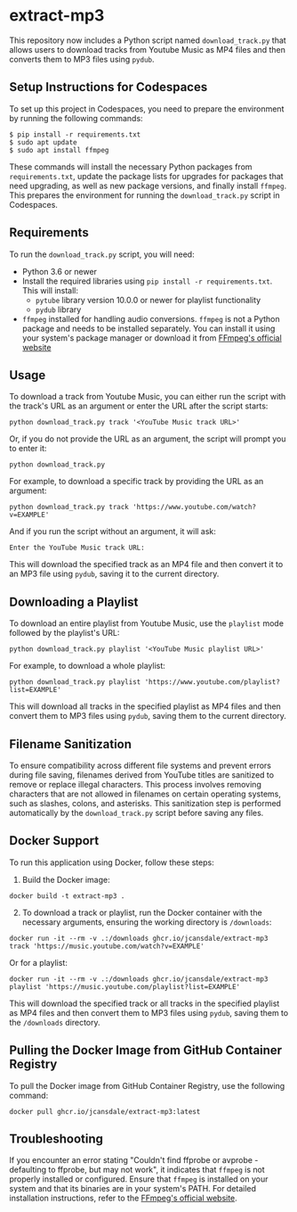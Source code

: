 # extract-mp3

This repository now includes a Python script named `download_track.py` that allows users to download tracks from Youtube Music as MP4 files and then converts them to MP3 files using `pydub`.

## Setup Instructions for Codespaces

To set up this project in Codespaces, you need to prepare the environment by running the following commands:

```
$ pip install -r requirements.txt
$ sudo apt update
$ sudo apt install ffmpeg
```

These commands will install the necessary Python packages from `requirements.txt`, update the package lists for upgrades for packages that need upgrading, as well as new package versions, and finally install `ffmpeg`. This prepares the environment for running the `download_track.py` script in Codespaces.

## Requirements

To run the `download_track.py` script, you will need:
- Python 3.6 or newer
- Install the required libraries using `pip install -r requirements.txt`. This will install:
  - `pytube` library version 10.0.0 or newer for playlist functionality
  - `pydub` library
- `ffmpeg` installed for handling audio conversions. `ffmpeg` is not a Python package and needs to be installed separately. You can install it using your system's package manager or download it from [FFmpeg's official website](https://ffmpeg.org/download.html)

## Usage

To download a track from Youtube Music, you can either run the script with the track's URL as an argument or enter the URL after the script starts:

```
python download_track.py track '<YouTube Music track URL>'
```

Or, if you do not provide the URL as an argument, the script will prompt you to enter it:

```
python download_track.py
```

For example, to download a specific track by providing the URL as an argument:

```
python download_track.py track 'https://www.youtube.com/watch?v=EXAMPLE'
```

And if you run the script without an argument, it will ask:

```
Enter the YouTube Music track URL:
```

This will download the specified track as an MP4 file and then convert it to an MP3 file using `pydub`, saving it to the current directory.

## Downloading a Playlist

To download an entire playlist from Youtube Music, use the `playlist` mode followed by the playlist's URL:

```
python download_track.py playlist '<YouTube Music playlist URL>'
```

For example, to download a whole playlist:

```
python download_track.py playlist 'https://www.youtube.com/playlist?list=EXAMPLE'
```

This will download all tracks in the specified playlist as MP4 files and then convert them to MP3 files using `pydub`, saving them to the current directory.

## Filename Sanitization

To ensure compatibility across different file systems and prevent errors during file saving, filenames derived from YouTube titles are sanitized to remove or replace illegal characters. This process involves removing characters that are not allowed in filenames on certain operating systems, such as slashes, colons, and asterisks. This sanitization step is performed automatically by the `download_track.py` script before saving any files.

## Docker Support

To run this application using Docker, follow these steps:

1. Build the Docker image:
```
docker build -t extract-mp3 .
```

2. To download a track or playlist, run the Docker container with the necessary arguments, ensuring the working directory is `/downloads`:
```
docker run -it --rm -v .:/downloads ghcr.io/jcansdale/extract-mp3 track 'https://music.youtube.com/watch?v=EXAMPLE'
```
Or for a playlist:
```
docker run -it --rm -v .:/downloads ghcr.io/jcansdale/extract-mp3 playlist 'https://music.youtube.com/playlist?list=EXAMPLE'
```
This will download the specified track or all tracks in the specified playlist as MP4 files and then convert them to MP3 files using `pydub`, saving them to the `/downloads` directory.

## Pulling the Docker Image from GitHub Container Registry

To pull the Docker image from GitHub Container Registry, use the following command:

```
docker pull ghcr.io/jcansdale/extract-mp3:latest
```

## Troubleshooting

If you encounter an error stating "Couldn't find ffprobe or avprobe - defaulting to ffprobe, but may not work", it indicates that `ffmpeg` is not properly installed or configured. Ensure that `ffmpeg` is installed on your system and that its binaries are in your system's PATH. For detailed installation instructions, refer to the [FFmpeg's official website](https://ffmpeg.org/download.html).
